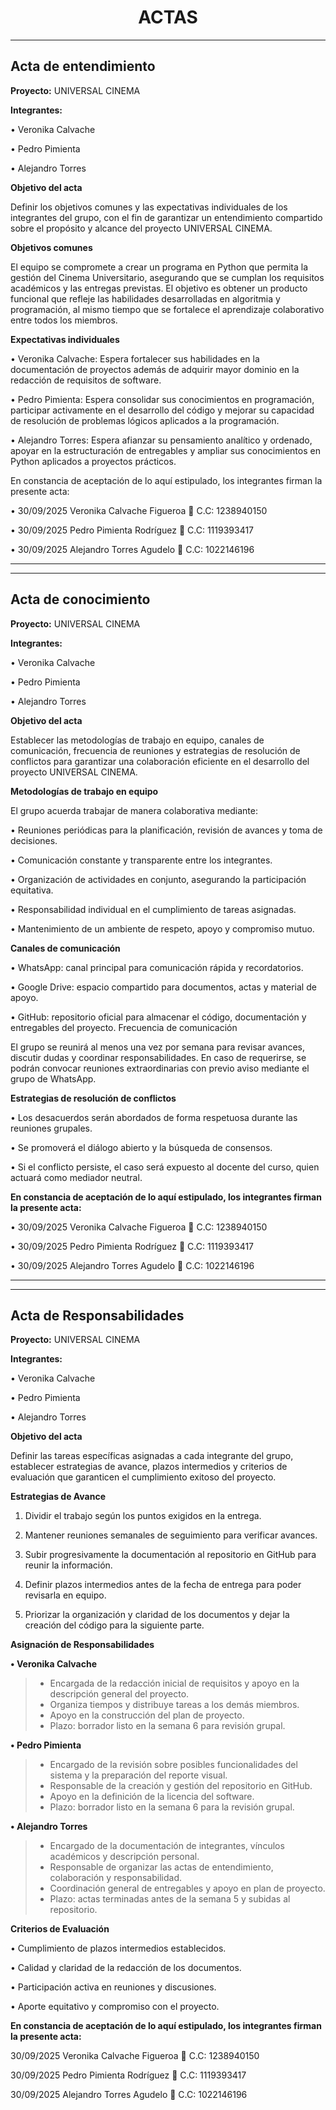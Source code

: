 <div align="center">
       <h1><b>ACTAS</b></h1> 
</div>

---

## Acta de entendimiento

**Proyecto:** UNIVERSAL CINEMA

**Integrantes:**

•	Veronika Calvache

•	Pedro Pimienta

•	Alejandro Torres

**Objetivo del acta**

Definir los objetivos comunes y las expectativas individuales de los integrantes del grupo, con el fin de garantizar un entendimiento compartido sobre el propósito y alcance del proyecto UNIVERSAL CINEMA.

**Objetivos comunes**

El equipo se compromete a crear un programa en Python que permita la gestión del Cinema Universitario, asegurando que se cumplan los requisitos académicos y las entregas previstas. El objetivo es obtener un producto funcional que refleje las habilidades desarrolladas en algoritmia y programación, al mismo tiempo que se fortalece el aprendizaje colaborativo entre todos los miembros.

**Expectativas individuales**

•	Veronika Calvache:  Espera fortalecer sus habilidades en la documentación de proyectos además de adquirir mayor dominio en la redacción de requisitos de software.

•	Pedro Pimienta: Espera consolidar sus conocimientos en programación, participar activamente en el desarrollo del código y mejorar su capacidad de resolución de problemas lógicos aplicados a la programación.

•	Alejandro Torres: Espera afianzar su pensamiento analítico y ordenado, apoyar en la estructuración de entregables y ampliar sus conocimientos en Python aplicados a proyectos prácticos. 

En constancia de aceptación de lo aquí estipulado, los integrantes firman la presente acta:

• 30/09/2025   Veronika Calvache Figueroa  C.C: 1238940150 

• 30/09/2025   Pedro Pimienta Rodríguez  C.C: 1119393417

• 30/09/2025 Alejandro Torres Agudelo  C.C: 1022146196

---
---

## Acta de conocimiento

**Proyecto:** UNIVERSAL CINEMA

**Integrantes:**

•	Veronika Calvache 

•	Pedro Pimienta

•	Alejandro Torres


**Objetivo del acta**

Establecer las metodologías de trabajo en equipo, canales de comunicación, frecuencia de reuniones y estrategias de resolución de conflictos para garantizar una colaboración eficiente en el desarrollo del proyecto UNIVERSAL CINEMA.

**Metodologías de trabajo en equipo**

El grupo acuerda trabajar de manera colaborativa mediante:

•	Reuniones periódicas para la planificación, revisión de avances y toma de decisiones.

•	Comunicación constante y transparente entre los integrantes.

•	Organización de actividades en conjunto, asegurando la participación equitativa.

•	Responsabilidad individual en el cumplimiento de tareas asignadas.

•	Mantenimiento de un ambiente de respeto, apoyo y compromiso mutuo.

**Canales de comunicación**

•	WhatsApp: canal principal para comunicación rápida y recordatorios.

•	Google Drive: espacio compartido para documentos, actas y material de apoyo.

•	GitHub: repositorio oficial para almacenar el código, documentación y entregables del proyecto.
Frecuencia de comunicación

El grupo se reunirá al menos una vez por semana para revisar avances, discutir dudas y coordinar responsabilidades. En caso de requerirse, se podrán convocar reuniones extraordinarias con previo aviso mediante el grupo de WhatsApp.

**Estrategias de resolución de conflictos**

•	Los desacuerdos serán abordados de forma respetuosa durante las reuniones grupales.

•	Se promoverá el diálogo abierto y la búsqueda de consensos.

•	Si el conflicto persiste, el caso será expuesto al docente del curso, quien actuará como mediador neutral.

**En constancia de aceptación de lo aquí estipulado, los integrantes firman la presente acta:**

•	30/09/2025   Veronika Calvache Figueroa  C.C: 1238940150 

•	30/09/2025   Pedro Pimienta Rodríguez  C.C: 1119393417

•	30/09/2025 Alejandro Torres Agudelo  C.C: 1022146196

---
---

## Acta de Responsabilidades

**Proyecto:** UNIVERSAL CINEMA

**Integrantes:**

•	Veronika Calvache 

•	Pedro Pimienta 

•	Alejandro Torres 

**Objetivo del acta**  

Definir las tareas específicas asignadas a cada integrante del grupo, establecer estrategias de avance, plazos intermedios y criterios de evaluación que garanticen el cumplimiento exitoso del proyecto.

**Estrategias de Avance**

1. Dividir el trabajo según los puntos exigidos en la entrega.

1. Mantener reuniones semanales de seguimiento para verificar avances.

1. Subir progresivamente la documentación al repositorio en GitHub para reunir la información.

1. Definir plazos intermedios antes de la fecha de entrega para poder revisarla en equipo.

1. Priorizar la organización y claridad de los documentos y dejar la creación del código para la siguiente parte.


**Asignación de Responsabilidades**

**•	Veronika Calvache**
    
>-	Encargada de la redacción inicial de requisitos y apoyo en la descripción general del proyecto.
>-	Organiza tiempos y distribuye tareas a los demás miembros.
>-	Apoyo en la construcción del plan de proyecto. 
>-	Plazo: borrador listo en la semana 6 para revisión grupal.

**•	Pedro Pimienta**
>-	Encargado de la revisión sobre posibles funcionalidades del sistema y la preparación del reporte visual.
>-	Responsable de la creación y gestión del repositorio en GitHub.
>-	Apoyo en la definición de la licencia del software.
>-	Plazo: borrador listo en la semana 6 para la revisión grupal.

**•	Alejandro Torres** 
>-	Encargado de la documentación de integrantes, vínculos académicos y descripción personal.
>-	Responsable de organizar las actas de entendimiento, colaboración y responsabilidad.
>-	Coordinación general de entregables y apoyo en plan de proyecto.
>-	Plazo: actas terminadas antes de la semana 5 y subidas al repositorio.

**Criterios de Evaluación**

•	Cumplimiento de plazos intermedios establecidos.

•	Calidad y claridad de la redacción de los documentos.

•	Participación activa en reuniones y discusiones.

•	Aporte equitativo y compromiso con el proyecto.

**En constancia de aceptación de lo aquí estipulado, los integrantes firman la presente acta:**

30/09/2025   Veronika Calvache Figueroa  C.C: 1238940150 

30/09/2025   Pedro Pimienta Rodríguez  C.C: 1119393417

30/09/2025 Alejandro Torres Agudelo  C.C: 1022146196



